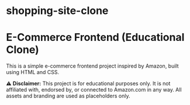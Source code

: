 # shopping-site-clone
# E-Commerce Frontend (Educational Clone)

This is a simple e-commerce frontend project inspired by Amazon, built using HTML and CSS.

⚠️ **Disclaimer:** This project is for educational purposes only. It is not affiliated with, endorsed by, or connected to Amazon.com in any way. All assets and branding are used as placeholders only.
